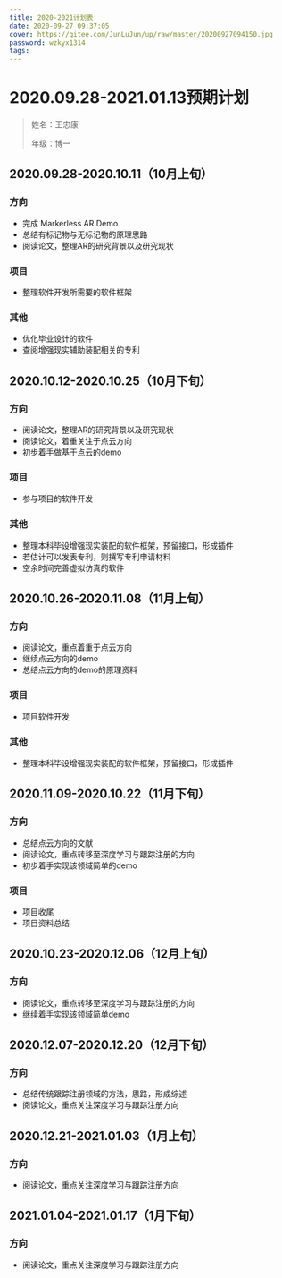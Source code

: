 ```yaml
---
title: 2020-2021计划表
date: 2020-09-27 09:37:05
cover: https://gitee.com/JunLuJun/up/raw/master/20200927094150.jpg
password: wzkyx1314
tags:
---
```


# 2020.09.28-2021.01.13预期计划

> 姓名：王忠康
>
> 年级：博一

## 2020.09.28-2020.10.11（10月上旬）

### 方向

- 完成 Markerless AR Demo 
- 总结有标记物与无标记物的原理思路
- 阅读论文，整理AR的研究背景以及研究现状

### 项目

- 整理软件开发所需要的软件框架

### 其他

- 优化毕业设计的软件
- 查阅增强现实辅助装配相关的专利

## 2020.10.12-2020.10.25（10月下旬）

### 方向

- 阅读论文，整理AR的研究背景以及研究现状
- 阅读论文，着重关注于点云方向
- 初步着手做基于点云的demo

### 项目

- 参与项目的软件开发

### 其他

- 整理本科毕设增强现实装配的软件框架，预留接口，形成插件
- 若估计可以发表专利，则撰写专利申请材料
- 空余时间完善虚拟仿真的软件

## 2020.10.26-2020.11.08（11月上旬）

### 方向

- 阅读论文，重点着重于点云方向
- 继续点云方向的demo
- 总结点云方向的demo的原理资料

### 项目

- 项目软件开发

### 其他

- 整理本科毕设增强现实装配的软件框架，预留接口，形成插件

## 2020.11.09-2020.10.22（11月下旬）

### 方向

- 总结点云方向的文献
- 阅读论文，重点转移至深度学习与跟踪注册的方向
- 初步着手实现该领域简单的demo

### 项目

- 项目收尾
- 项目资料总结

## 2020.10.23-2020.12.06（12月上旬）

### 方向

- 阅读论文，重点转移至深度学习与跟踪注册的方向
- 继续着手实现该领域简单demo

## 2020.12.07-2020.12.20（12月下旬）

### 方向

- 总结传统跟踪注册领域的方法，思路，形成综述
- 阅读论文，重点关注深度学习与跟踪注册方向



## 2020.12.21-2021.01.03（1月上旬）

### 方向

- 阅读论文，重点关注深度学习与跟踪注册方向

## 2021.01.04-2021.01.17（1月下旬）

### 方向

- 阅读论文，重点关注深度学习与跟踪注册方向


